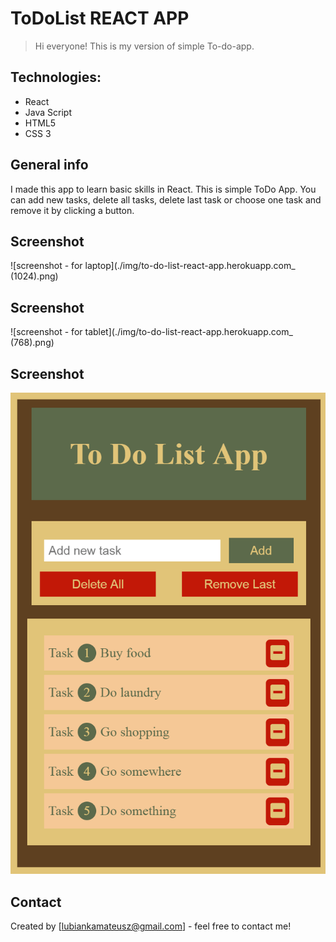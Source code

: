 # ToDoList REACT APP
> Hi everyone! This is my version of simple To-do-app. 

## Technologies:
* React
* Java Script
* HTML5
* CSS 3

## General info
I made this app to learn basic skills in React. 
This is simple ToDo App. You can add new tasks, delete all tasks, delete last task or choose one task and remove it by clicking a button.

## Screenshot
![screenshot - for laptop](./img/to-do-list-react-app.herokuapp.com_ (1024).png)
## Screenshot
![screenshot - for tablet](./img/to-do-list-react-app.herokuapp.com_ (768).png)
## Screenshot
![screenshot - for mobile](./img/to-do-list-react-app.herokuapp.com_(375).png)

## Contact
Created by [lubiankamateusz@gmail.com] - feel free to contact me!
